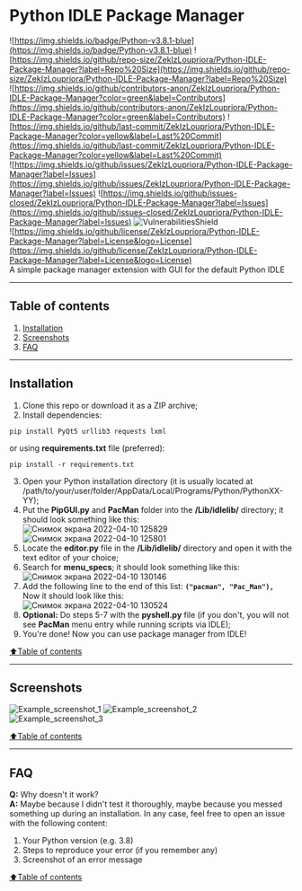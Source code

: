 # Python IDLE Package Manager  
![https://img.shields.io/badge/Python-v3.8.1-blue](https://img.shields.io/badge/Python-v3.8.1-blue)
![https://img.shields.io/github/repo-size/ZekIzLoupriora/Python-IDLE-Package-Manager?label=Repo%20Size](https://img.shields.io/github/repo-size/ZekIzLoupriora/Python-IDLE-Package-Manager?label=Repo%20Size)  
![https://img.shields.io/github/contributors-anon/ZekIzLoupriora/Python-IDLE-Package-Manager?color=green&label=Contributors](https://img.shields.io/github/contributors-anon/ZekIzLoupriora/Python-IDLE-Package-Manager?color=green&label=Contributors)
![https://img.shields.io/github/last-commit/ZekIzLoupriora/Python-IDLE-Package-Manager?color=yellow&label=Last%20Commit](https://img.shields.io/github/last-commit/ZekIzLoupriora/Python-IDLE-Package-Manager?color=yellow&label=Last%20Commit)  
![https://img.shields.io/github/issues/ZekIzLoupriora/Python-IDLE-Package-Manager?label=Issues](https://img.shields.io/github/issues/ZekIzLoupriora/Python-IDLE-Package-Manager?label=Issues)
![https://img.shields.io/github/issues-closed/ZekIzLoupriora/Python-IDLE-Package-Manager?label=Issues](https://img.shields.io/github/issues-closed/ZekIzLoupriora/Python-IDLE-Package-Manager?label=Issues)
![VulnerabilitiesShield](https://img.shields.io/snyk/vulnerabilities/github/ZekIzLoupriora/Python-IDLE-Package-Manager?label=Vulnerabilities)  
![https://img.shields.io/github/license/ZekIzLoupriora/Python-IDLE-Package-Manager?label=License&logo=License](https://img.shields.io/github/license/ZekIzLoupriora/Python-IDLE-Package-Manager?label=License&logo=License)  
A simple package manager extension with GUI for the default Python IDLE
____
## Table of contents
1. [Installation](#Installation)
2. [Screenshots](#Screenshots)
3. [FAQ](#FAQ)
____
## Installation
1. Clone this repo or download it as a ZIP archive;
2. Install dependencies:
```
pip install PyQt5 urllib3 requests lxml
```
or using **requirements.txt** file (preferred):
```
pip install -r requirements.txt
```
3. Open your Python installation directory (it is usually located at /path/to/your/user/folder/AppData/Local/Programs/Python/PythonXX-YY);
4. Put the **PipGUI.py** and **PacMan** folder into the **/Lib/idlelib/** directory; it should look something like this:  
![Снимок экрана 2022-04-10 125829](https://user-images.githubusercontent.com/38569354/162608531-7514bc24-77c8-4001-a961-8a33a08d9d41.png)
![Снимок экрана 2022-04-10 125801](https://user-images.githubusercontent.com/38569354/162608515-82859375-1a3a-4abd-9e18-f94d7485bc9b.png)
5. Locate the **editor.py** file in the **/Lib/idlelib/** directory and open it with the text editor of your choice;
6. Search for **menu_specs**; it should look something like this:
![Снимок экрана 2022-04-10 130146](https://user-images.githubusercontent.com/38569354/162608639-a7a993f7-937f-4144-a925-d71880512453.png)
7. Add the following line to the end of this list: **```("pacman", "Pac_Man"),```**  
Now it should look like this:  
![Снимок экрана 2022-04-10 130524](https://user-images.githubusercontent.com/38569354/162608794-0229287c-a5d7-474a-a5db-7a0a2d90d81b.png)
8. **Optional:** Do steps 5-7 with the **pyshell.py** file (if you don't, you will not see **PacMan** menu entry while running scripts via IDLE);
9. You're done! Now you can use package manager from IDLE!  

[:arrow_up:Table of contents](#Table-of-contents)
____
## Screenshots
![Example_screenshot_1](https://user-images.githubusercontent.com/38569354/162609212-2a1b9012-d36c-4c57-a911-d71ebe8297f1.png)
![Example_screenshot_2](https://user-images.githubusercontent.com/38569354/162609215-ddb8c09c-a9ec-4097-99e4-472b8cc79d6f.png)
![Example_screenshot_3](https://user-images.githubusercontent.com/38569354/162609217-64e30b5a-18d6-42fe-b773-cf0cd63e4a59.png)  

[:arrow_up:Table of contents](#Table-of-contents)
____
## FAQ
**Q:** Why doesn't it work?  
**A:** Maybe because I didn't test it thoroughly, maybe because you messed something up during an installation. In any case, feel free to open an issue with the following content:
1. Your Python version (e.g. 3.8)
2. Steps to reproduce your error (if you remember any)
3. Screenshot of an error message  

[:arrow_up:Table of contents](#Table-of-contents)
